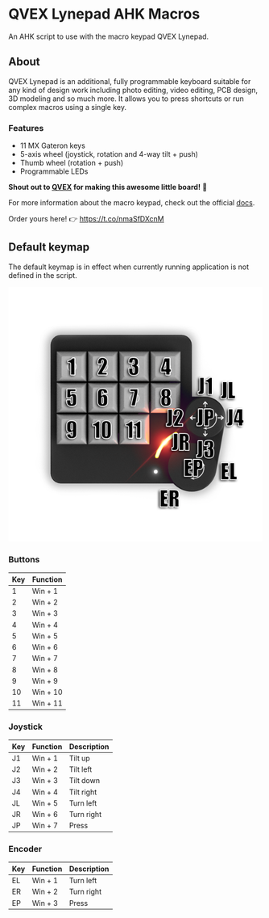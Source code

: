 # QVEX Lynepad AHK Macros
An AHK script to use with the macro keypad QVEX Lynepad. 

## About

QVEX Lynepad is an additional, fully programmable keyboard suitable for any kind of design work including photo editing, video editing, PCB design, 3D modeling and so much more. It allows you to press shortcuts or run complex macros using a single key.

### Features

- 11 MX Gateron keys
- 5-axis wheel (joystick, rotation and 4-way tilt + push)
- Thumb wheel (rotation + push)
- Programmable LEDs



**Shout out to [QVEX](https://twitter.com/qvex_tech) for making this awesome little board!** :clap:

For more information about the macro keypad, check out the official [docs](https://qvex.eu/lynepad/docs/).

Order yours here! :point_right: https://t.co/nmaSfDXcnM


## Default keymap

The default keymap is in effect when currently running application is not defined in the script.

![JOYSTICK](/img/lynepad-keylegend.png)

### Buttons
| Key | Function |
| --- | -------- |
| 1   | Win + 1  |
| 2   | Win + 2  |
| 3   | Win + 3  |
| 4   | Win + 4  |
| 5   | Win + 5  |
| 6   | Win + 6  |
| 7   | Win + 7  |
| 8   | Win + 8  |
| 9   | Win + 9  |
| 10  | Win + 10 |
| 11  | Win + 11 |
### Joystick
| Key | Function | Description |
| --- | -------- | ----------- |
| J1  | Win + 1  | Tilt up     |
| J2  | Win + 2  | Tilt left   |
| J3  | Win + 3  | Tilt down   |
| J4  | Win + 4  | Tilt right  |
| JL  | Win + 5  | Turn left   |
| JR  | Win + 6  | Turn right  |
| JP  | Win + 7  | Press       |

### Encoder
| Key | Function | Description |
| --- | -------- | ----------- |
| EL  | Win + 1  | Turn left   |
| ER  | Win + 2  | Turn right  |
| EP  | Win + 3  | Press       |
